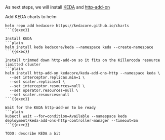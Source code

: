 As next steps, we will install [KEDA]() and [http-add-on]()

Add KEDA charts to helm
```plain
helm repo add kedacore https://kedacore.github.io/charts
```{{exec}}

Install KEDA
```plain
helm install keda kedacore/keda --namespace keda --create-namespace
```{{exec}}

Install trimmed down http-add-on so it fits on the Killercoda resource limitted cluster
```plain
helm install http-add-on kedacore/keda-add-ons-http --namespace keda \
  --set interceptor.replicas.min=1 \
  --set scaler.replicas=1 \
  --set interceptor.resources=null \
  --set operator.resources=null \
  --set scaler.resources=null
```{{exec}}

Wait for the KEDA http-add-on to be ready
```plain
kubectl wait --for=condition=Available --namespace keda deployment/keda-add-ons-http-controller-manager --timeout=5m
```{{exec}}

TODO: describe KEDA a bit
